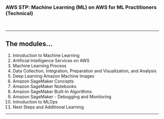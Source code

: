 ### AWS STP: Machine Learning (ML) on AWS for ML Practitioners (Technical)
<br>

---
## The modules...
1. Introduction to Machine Learning
2. Artificial Intelligence Services on AWS
3. Machine Learning Process
4. Data Collection, Integration, Preparation and Visualization, and Analysis
5. Deep Learning Amazon Machine Images
6. Amazon SageMaker Concepts
7. Amazon SageMaker Notebooks
8. Amazon SageMaker Built-In Algorithms
9. Amazon SageMaker - Debugging and Monitoring
10. Introduction to MLOps
11. Next Steps and Additional Learning

---